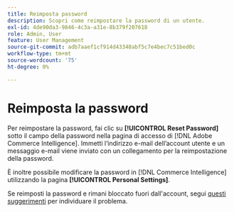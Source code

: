```yaml
---
title: Reimposta password
description: Scopri come reimpostare la password di un utente.
exl-id: 4de90da3-9846-4c3a-a31e-8b379f207618
role: Admin, User
feature: User Management
source-git-commit: adb7aaef1cf914d43348abf5c7e4bec7c51bed0c
workflow-type: tm+mt
source-wordcount: '75'
ht-degree: 0%

---
```


# Reimposta la password

Per reimpostare la password, fai clic su **[!UICONTROL Reset Password]** sotto il campo della password nella pagina di accesso di [!DNL Adobe Commerce Intelligence]. Immetti l’indirizzo e-mail dell’account utente e un messaggio e-mail viene inviato con un collegamento per la reimpostazione della password.

È inoltre possibile modificare la password in [!DNL Commerce Intelligence] utilizzando la pagina **[!UICONTROL Personal Settings]**.

Se reimposti la password e rimani bloccato fuori dall&#39;account, segui [questi suggerimenti](https://experienceleague.adobe.com/docs/commerce-knowledge-base/kb/troubleshooting/miscellaneous/troubleshooting-mbi-account-lockout.html) per individuare il problema.
